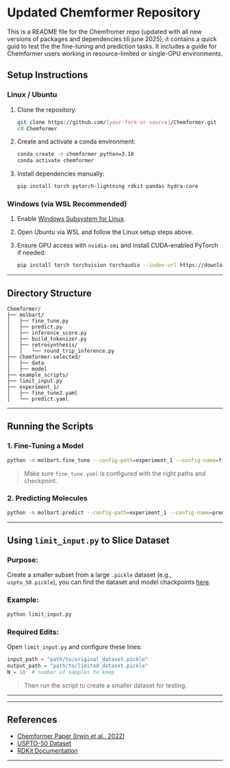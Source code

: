 # Updated Chemformer Repository

This is a README file for the Chemfromer repo (updated with all new versions of packages and dependencies till june 2025), it contains a quick guid to test the the fine-tuning and prediction tasks. It includes a guide for Chemformer users working in resource-limited or single-GPU environments.

## Setup Instructions

### Linux / Ubuntu

1. Clone the repository:

   ```bash
   git clone https://github.com/[your-fork-or-source]/Chemformer.git
   cd Chemformer
   ```

2. Create and activate a conda environment:

   ```bash
   conda create -n chemformer python=3.10
   conda activate chemformer
   ```

3. Install dependencies manually:

   ```bash
   pip install torch pytorch-lightning rdkit pandas hydra-core
   ```

### Windows (via WSL Recommended)

1. Enable [Windows Subsystem for Linux](https://learn.microsoft.com/en-us/windows/wsl/install).
2. Open Ubuntu via WSL and follow the Linux setup steps above.
3. Ensure GPU access with `nvidia-smi` and install CUDA-enabled PyTorch if needed:

   ```bash
   pip install torch torchvision torchaudio --index-url https://download.pytorch.org/whl/cu118
   ```

---

## Directory Structure

```
Chemformer/
├── molbart/
│   ├── fine_tune.py
│   ├── predict.py
│   ├── inference_score.py
│   ├── build_tokenizer.py
│   ├── retrosynthesis/
│   │   └── round_trip_inference.py
├── Chemformer-selected/
│   ├── data
│   ├── model
├── example_scripts/
├── limit_input.py
├── experiment_1/
│   ├── fine_tune2.yaml
│   └── predict.yaml
```

---

##  Running the Scripts

### 1. Fine-Tuning a Model

```bash
python -m molbart.fine_tune --config-path=experiment_1 --config-name=fine_tune2.yaml
```

> Make sure `fine_tune.yaml` is configured with the right paths and checkpoint.

### 2. Predicting Molecules

```bash
python -m molbart.predict --config-path=experiment_1 --config-name=predict.yaml
```
---

## Using `limit_input.py` to Slice Dataset

### Purpose:

Create a smaller subset from a large `.pickle` dataset (e.g., `uspto_50.pickle`), you can find the dataset and model chackpoints [here](https://az.box.com/s/7eci3nd9vy0xplqniitpk02rbg9q2zcq).

### Example:

```bash
python limit_input.py
```

### Required Edits:

Open `limit_input.py` and configure these lines:

```python
input_path = "path/to/original_dataset.pickle"
output_path = "path/to/limited_dataset.pickle"
N = 10  # number of samples to keep
```

> Then run the script to create a smaller dataset for testing.

---


---

## References

* [Chemformer Paper (Irwin et al., 2022)](https://arxiv.org/abs/2106.09430)
* [USPTO-50 Dataset](https://figshare.com/articles/dataset/USPTO_reaction_dataset/5104873)
* [RDKit Documentation](https://www.rdkit.org/docs/index.html)

---


